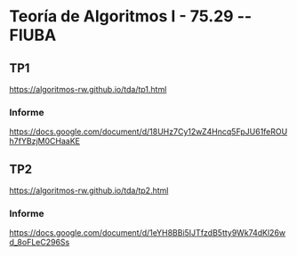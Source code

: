 # Teoría de Algoritmos I - 75.29 -- FIUBA


## TP1
https://algoritmos-rw.github.io/tda/tp1.html

### Informe
https://docs.google.com/document/d/18UHz7Cy12wZ4Hncq5FpJU61feROUh7fYBzjM0CHaaKE


## TP2
https://algoritmos-rw.github.io/tda/tp2.html

### Informe
https://docs.google.com/document/d/1eYH8BBi5IJTfzdB5tty9Wk74dKl26wd_8oFLeC296Ss
